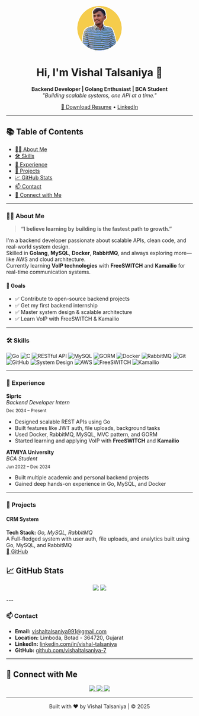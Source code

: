 <!-- ![vishal](https://github.com/user-attachments/assets/71fb0d29-1c61-4c60-ae86-56738d708786) -->
<!-- Profile Header -->
<p align="center">
  <img src="assets/vishal.jpeg" width="120" style="border-radius:50%" alt="Vishal Talsaniya"/>
</p>
<h1 align="center">Hi, I'm Vishal Talsaniya 👋</h1>
<p align="center">
  <b>Backend Developer | Golang Enthusiast | BCA Student</b><br>
  <i>"Building scalable systems, one API at a time."</i>
</p>
<p align="center">
  <a href="assets/Vishal Talsaniy_Backend_resume.pdf">📄 Download Resume</a> •
  <a href="https://linkedin.com/in/vishaltalsaniya" target="_blank">LinkedIn</a>
</p>

---

## 📚 Table of Contents

- [👨‍💻 About Me](#-about-me)
- [🛠️ Skills](#️-skills)
- [🏢 Experience](#-experience)
- [🚀 Projects](#-projects)
- [📈 GitHub Stats](#-github-stats)
- [📫 Contact](#-contact)
- [🔗 Connect with Me](#-connect-with-me)

---

### 👨‍💻 About Me

> **“I believe learning by building is the fastest path to growth.”**

I'm a backend developer passionate about scalable APIs, clean code, and real-world system design.  
Skilled in **Golang**, **MySQL**, **Docker**, **RabbitMQ**, and always exploring more—like AWS and cloud architecture.  
Currently learning **VoIP technologies** with **FreeSWITCH** and **Kamailio** for real-time communication systems.

#### 🎯 Goals
- ✅ Contribute to open-source backend projects  
- ✅ Get my first backend internship  
- ✅ Master system design & scalable architecture  
- ✅ Learn VoIP with FreeSWITCH & Kamailio

---

### 🛠️ Skills

![Go](https://img.shields.io/badge/-Go-00ADD8?logo=go&logoColor=white)
![C](https://img.shields.io/badge/-C-00599C?logo=c&logoColor=white)
![RESTful API](https://img.shields.io/badge/-REST%20API-6DB33F?logo=api&logoColor=white)
![MySQL](https://img.shields.io/badge/-MySQL-4479A1?logo=mysql&logoColor=white)
![GORM](https://img.shields.io/badge/-GORM-FF7043?logo=go&logoColor=white)
![Docker](https://img.shields.io/badge/-Docker-2496ED?logo=docker&logoColor=white)
![RabbitMQ](https://img.shields.io/badge/-RabbitMQ-FF6600?logo=rabbitmq&logoColor=white)
![Git](https://img.shields.io/badge/-Git-F05032?logo=git&logoColor=white)
![GitHub](https://img.shields.io/badge/-GitHub-181717?logo=github&logoColor=white)
![System Design](https://img.shields.io/badge/-System%20Design-grey)
![AWS](https://img.shields.io/badge/-AWS-232F3E?logo=amazon-aws&logoColor=white)
![FreeSWITCH](https://img.shields.io/badge/-FreeSWITCH-35495E?logo=freenas&logoColor=white)
![Kamailio](https://img.shields.io/badge/-Kamailio-005571?logo=linphone&logoColor=white)

---

### 🏢 Experience

**Siprtc**  
*Backend Developer Intern*  
<sub>Dec 2024 – Present</sub>
- Designed scalable REST APIs using Go
- Built features like JWT auth, file uploads, background tasks
- Used Docker, RabbitMQ, MySQL, MVC pattern, and GORM
- Started learning and applying VoIP with **FreeSWITCH** and **Kamailio**

**ATMIYA University**  
*BCA Student*  
<sub>Jun 2022 – Dec 2024</sub>
- Built multiple academic and personal backend projects
- Gained deep hands-on experience in Go, MySQL, and Docker

---

### 🚀 Projects

#### CRM System
**Tech Stack:** *Go, MySQL, RabbitMQ*  
A Full-fledged system with user auth, file uploads, and analytics built using Go, MySQL, and RabbitMQ  
[🔗 GitHub](https://github.com/Vishaltalsaniya-7)


## 📈 GitHub Stats


<p align="center">
  <img src="https://github-readme-stats.vercel.app/api?username=Vishaltalsaniya-7&show_icons=true&theme=react&hide_border=true" width="47%"/>
  <img src="https://github-readme-streak-stats.herokuapp.com/?user=Vishaltalsaniya-7&theme=react&hide_border=true" width="47%"/>
</p>
---

### 📫 Contact

- **Email:** [vishaltalsaniya991@gmail.com](mailto:vishaltalsaniya991@gmail.com)  
- **Location:** Limboda, Botad - 364720, Gujarat  
- **LinkedIn:** [linkedin.com/in/vishal-talsaniya](https://linkedin.com/in/vishal-talsaniya)  
- **GitHub:** [github.com/vishaltalsaniya-7](https://github.com/vishaltalsaniya-7)

---


## 🔗 Connect with Me

<p align="center">
  <a href="https://linkedin.com/in/vishal-talsaniya" target="_blank">
    <img src="https://img.shields.io/badge/LinkedIn-0077B5?style=for-the-badge&logo=linkedin&logoColor=white"/>
  </a>
  <a href="mailto:vishaltalsaniya991@gmail.com">
    <img src="https://img.shields.io/badge/Gmail-D14836?style=for-the-badge&logo=gmail&logoColor=white"/>
  </a>
  <a href="https://github.com/Vishaltalsaniya-7" target="_blank">
    <img src="https://img.shields.io/badge/GitHub-181717?style=for-the-badge&logo=github&logoColor=white"/>
  </a>
</p>

---

<p align="center">
  Built with ❤️ by Vishal Talsaniya | © 2025
</p>
